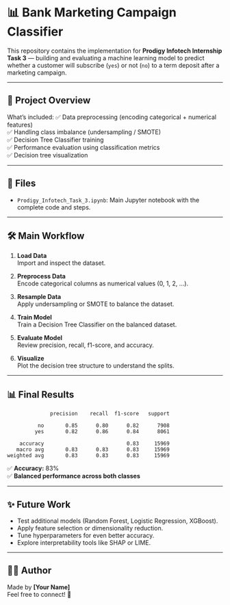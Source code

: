 
# 📊 Bank Marketing Campaign Classifier

This repository contains the implementation for **Prodigy Infotech Internship Task 3** — building and evaluating a machine learning model to predict whether a customer will subscribe (`yes`) or not (`no`) to a term deposit after a marketing campaign.

---

## 🚀 Project Overview

What’s included:
✅ Data preprocessing (encoding categorical + numerical features)  
✅ Handling class imbalance (undersampling / SMOTE)  
✅ Decision Tree Classifier training  
✅ Performance evaluation using classification metrics  
✅ Decision tree visualization

---

## 📁 Files

- `Prodigy_Infotech_Task_3.ipynb`: Main Jupyter notebook with the complete code and steps.

---

## 🛠️ Main Workflow

1. **Load Data**  
   Import and inspect the dataset.

2. **Preprocess Data**  
   Encode categorical columns as numerical values (0, 1, 2, …).

3. **Resample Data**  
   Apply undersampling or SMOTE to balance the dataset.

4. **Train Model**  
   Train a Decision Tree Classifier on the balanced dataset.

5. **Evaluate Model**  
   Review precision, recall, f1-score, and accuracy.

6. **Visualize**  
   Plot the decision tree structure to understand the splits.

---

## 📊 Final Results

```
              precision    recall  f1-score   support

          no       0.85      0.80      0.82      7908
         yes       0.82      0.86      0.84      8061

    accuracy                           0.83     15969
   macro avg       0.83      0.83      0.83     15969
weighted avg       0.83      0.83      0.83     15969
```

✅ **Accuracy:** 83%  
✅ **Balanced performance across both classes**

---

## ✨ Future Work

- Test additional models (Random Forest, Logistic Regression, XGBoost).  
- Apply feature selection or dimensionality reduction.  
- Tune hyperparameters for even better accuracy.  
- Explore interpretability tools like SHAP or LIME.

---

## 👨‍💻 Author

Made by **[Your Name]**  
Feel free to connect! 🚀
